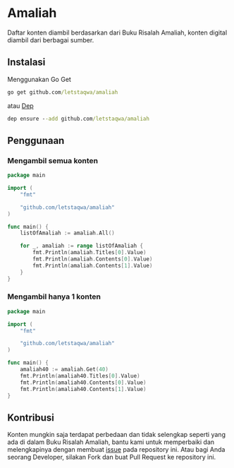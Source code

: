 # Amaliah

Daftar konten diambil berdasarkan dari Buku Risalah Amaliah, konten digital diambil dari berbagai sumber.

## Instalasi

Menggunakan Go Get

```cmd
go get github.com/letstaqwa/amaliah
```

atau [Dep](https://golang.github.io/dep/)

```cmd
dep ensure --add github.com/letstaqwa/amaliah
```

## Penggunaan

### Mengambil semua konten

```go
package main

import (
	"fmt"

	"github.com/letstaqwa/amaliah"
)

func main() {
	listOfAmaliah := amaliah.All()

	for _, amaliah := range listOfAmaliah {
		fmt.Println(amaliah.Titles[0].Value)
		fmt.Println(amaliah.Contents[0].Value)
		fmt.Println(amaliah.Contents[1].Value)
	}
}
```

### Mengambil hanya 1 konten

```go
package main

import (
	"fmt"

	"github.com/letstaqwa/amaliah"
)

func main() {
	amaliah40 := amaliah.Get(40)
	fmt.Println(amaliah40.Titles[0].Value)
	fmt.Println(amaliah40.Contents[0].Value)
	fmt.Println(amaliah40.Contents[1].Value)
}
```

## Kontribusi

Konten mungkin saja terdapat perbedaan dan tidak selengkap seperti yang ada di dalam Buku Risalah Amaliah, bantu kami untuk memperbaiki dan melengkapinya dengan membuat [issue](https://github.com/letstaqwa/amaliah/issues) pada repository ini. Atau bagi Anda seorang Developer, silakan Fork dan buat Pull Request ke repository ini.
